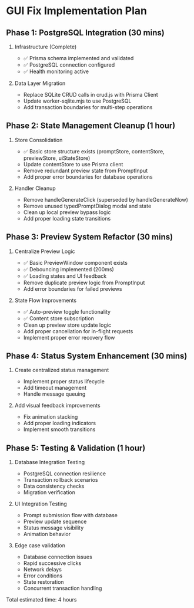 # GUI Fix Implementation Plan

## Phase 1: PostgreSQL Integration (30 mins)

1. Infrastructure (Complete)

   - ✅ Prisma schema implemented and validated
   - ✅ PostgreSQL connection configured
   - ✅ Health monitoring active

2. Data Layer Migration
   - Replace SQLite CRUD calls in crud.js with Prisma Client
   - Update worker-sqlite.mjs to use PostgreSQL
   - Add transaction boundaries for multi-step operations

## Phase 2: State Management Cleanup (1 hour)

1. Store Consolidation

   - ✅ Basic store structure exists (promptStore, contentStore, previewStore, uiStateStore)
   - Update contentStore to use Prisma client
   - Remove redundant preview state from PromptInput
   - Add proper error boundaries for database operations

2. Handler Cleanup
   - Remove handleGenerateClick (superseded by handleGenerateNow)
   - Remove unused typedPromptDialog modal and state
   - Clean up local preview bypass logic
   - Add proper loading state transitions

## Phase 3: Preview System Refactor (30 mins)

1. Centralize Preview Logic

   - ✅ Basic PreviewWindow component exists
   - ✅ Debouncing implemented (200ms)
   - ✅ Loading states and UI feedback
   - Remove duplicate preview logic from PromptInput
   - Add error boundaries for failed previews

2. State Flow Improvements
   - ✅ Auto-preview toggle functionality
   - ✅ Content store subscription
   - Clean up preview store update logic
   - Add proper cancellation for in-flight requests
   - Implement proper error recovery flow

## Phase 4: Status System Enhancement (30 mins)

1. Create centralized status management

   - Implement proper status lifecycle
   - Add timeout management
   - Handle message queuing

2. Add visual feedback improvements
   - Fix animation stacking
   - Add proper loading indicators
   - Implement smooth transitions

## Phase 5: Testing & Validation (1 hour)

1. Database Integration Testing

   - PostgreSQL connection resilience
   - Transaction rollback scenarios
   - Data consistency checks
   - Migration verification

2. UI Integration Testing

   - Prompt submission flow with database
   - Preview update sequence
   - Status message visibility
   - Animation behavior

3. Edge case validation
   - Database connection issues
   - Rapid successive clicks
   - Network delays
   - Error conditions
   - State restoration
   - Concurrent transaction handling

Total estimated time: 4 hours

